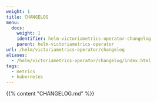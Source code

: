 ```yaml
---
weight: 1
title: CHANGELOG
menu:
  docs:
    weight: 1
    identifier: helm-victoriametrics-operator-changelog
    parent: helm-victoriametrics-operator
url: /helm/victoriametrics-operator/changelog
aliases:
  - /helm/victoriametrics-operator/changelog/index.html
tags:
  - metrics
  - kubernetes
---
```

{{% content "CHANGELOG.md" %}}
